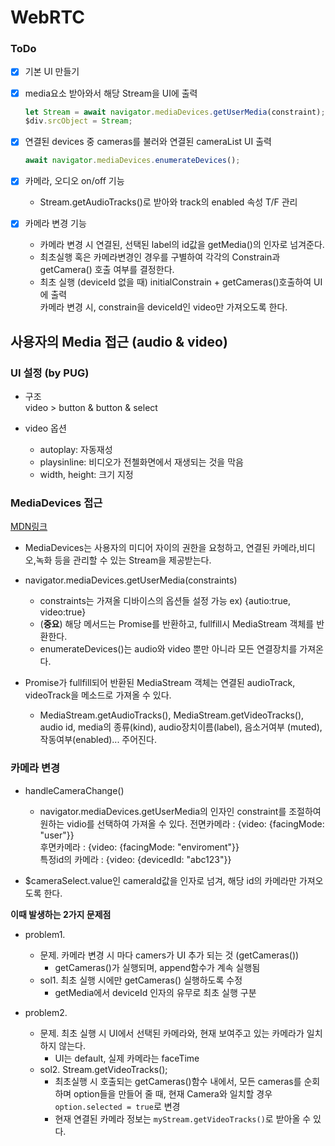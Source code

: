 # WebRTC

### ToDo

- [x] 기본 UI 만들기
- [x] media요소 받아와서 해당 Stream을 UI에 출력
  ```js
  let Stream = await navigator.mediaDevices.getUserMedia(constraint);
  $div.srcObject = Stream;
  ```
- [x] 연결된 devices 중 cameras를 불러와 연결된 cameraList UI 출력<br>

  ```js
  await navigator.mediaDevices.enumerateDevices();
  ```

- [x] 카메라, 오디오 on/off 기능

  - Stream.getAudioTracks()로 받아와 track의 enabled 속성 T/F 관리

- [x] 카메라 변경 기능
  - 카메라 변경 시 연결된, 선택된 label의 id값을 getMedia()의 인자로 넘겨준다.
  - 최초실행 혹은 카메라변경인 경우를 구별하여 각각의 Constrain과 getCamera() 호출 여부를 결정한다.
  - 최초 실행 (deviceId 없을 때) initialConstrain + getCameras()호출하여 UI에 출력 <br>
    카메라 변경 시, constrain을 deviceId인 video만 가져오도록 한다.

## 사용자의 Media 접근 (audio & video)

### UI 설정 (by PUG)

- 구조 <br>
  video > button & button & select

- video 옵션
  - autoplay: 자동재성
  - playsinline: 비디오가 전첼화면에서 재생되는 것을 막음
  - width, height: 크기 지정

### MediaDevices 접근

[MDN링크](https://developer.mozilla.org/ko/docs/Web/API/MediaDevices/getUserMedia)

- MediaDevices는 사용자의 미디어 자이의 권한을 요청하고, 연결된 카메라,비디오,녹화 등을 관리할 수 있는 Stream을 제공받는다.

- navigator.mediaDevices.getUserMedia(constraints)

  - constraints는 가져올 디바이스의 옵션들 설정 가능 ex) {autio:true, video:true}
  - (**중요**) 해당 메서드는 Promise를 반환하고, fullfill시 MediaStream 객체를 반환한다.
  - enumerateDevices()는 audio와 video 뿐만 아니라 모든 연결장치를 가져온다.

- Promise가 fullfill되어 반환된 MediaStream 객체는 연결된 audioTrack, videoTrack을 메소드로 가져올 수 있다.
  - MediaStream.getAudioTracks(), MediaStream.getVideoTracks(), audio id, media의 종류(kind), audio장치이름(label), 음소거여부 (muted), 작동여부(enabled)... 주어진다.

### 카메라 변경

- handleCameraChange()

  - navigator.mediaDevices.getUserMedia의 인자인 constraint를 조절하여 원하는 vidio를 선택하여 가져올 수 있다.
    전면카메라 : {video: {facingMode: "user"}} <br>
    후면카메라 : {video: {facingMode: "enviroment"}} <br>
    특정id의 카메라 : {video: {devicedId: "abc123"}}

- $cameraSelect.value인 cameraId값을 인자로 넘겨, 해당 id의 카메라만 가져오도록 한다.

**이때 발생하는 2가지 문제점**

- problem1.

  - 문제. 카메라 변경 시 마다 camers가 UI 추가 되는 것 (getCameras())
    - getCameras()가 실행되며, append함수가 계속 실행됨
  - sol1. 최초 실행 시에만 getCameras() 실행하도록 수정
    - getMedia에서 deviceId 인자의 유무로 최초 실행 구분

- problem2.
  - 문제. 최초 실행 시 UI에서 선택된 카메라와, 현재 보여주고 있는 카메라가 일치하지 않는다.
    - UI는 default, 실제 카메라는 faceTime
  - sol2. Stream.getVideoTracks();
    - 최초실행 시 호출되는 getCameras()함수 내에서, 모든 cameras를 순회하며 option들을 만들어 줄 때, 현재 Camera와 일치할 경우 `option.selected = true`로 변경
    - 현재 연결된 카메라 정보는 `myStream.getVideoTracks()`로 받아올 수 있다.
